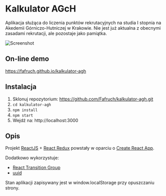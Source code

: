 # Kalkulator AGcH
Aplikacja służąca do liczenia punktów rekrutacyjnych na studia I stopnia na Akedemii Górniczo-Hutniczej w Krakowie.
Nie jest już aktualna z obecnymi zasadami rekrutacji, ale pozostaje jako pamiątka.

![Screenshot](https://cdn.pbrd.co/images/HCvEOxg.png)

## On-line demo
https://fafruch.github.io/kalkulator-agh

 ## Instalacja

1.  Sklonuj repozytorium: https://github.com/Fafruch/kalkulator-agh.git
2.  `cd kalkulator-agh`
3. `npm install`
4. `npm start`
5.  Wejdź na: http://localhost:3000

## Opis

Projekt [ReactJS](http://facebook.github.io/react/index.html) + [React Redux](https://github.com/reactjs/react-redux)
powstały w oparciu o [Create React App](https://github.com/facebookincubator/create-react-app).

Dodatkowo wykorzystuje:
* [React Transition Group](https://github.com/reactjs/react-transition-group/tree/v1-stable)
* [uuid](https://github.com/kelektiv/node-uuid)

Stan aplikacji zapisywany jest w window.localStorage przy opuszczaniu strony.
